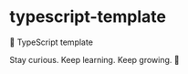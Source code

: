 # typescript-template

🐢 TypeScript template

<!-- INSPIRATIONAL_QUOTE_START -->
Stay curious. Keep learning. Keep growing.
🐶
<!-- INSPIRATIONAL_QUOTE_END -->
